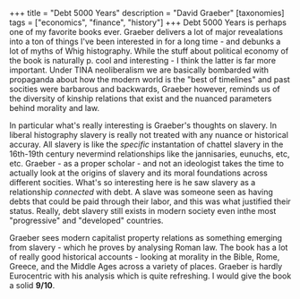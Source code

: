 +++
title = "Debt 5000 Years"
description = "David Graeber"
[taxonomies]
tags = ["economics", "finance", "history"]
+++
Debt 5000 Years is perhaps one of my favorite books ever. Graeber delivers a lot of major revealations into a ton of things I've been interested in for a long time - and debunks a lot of myths of Whig histography. While the stuff about political economy of the book is naturally p. cool and interesting - I think the latter is far more important. Under TINA neoliberalism we are basically bombarded with propaganda about how the modern world is the "best of timelines" and past socities were barbarous and backwards, Graeber however, reminds us of the diversity of kinship relations that exist and the nuanced parameters behind morality and law.

In particular what's really interesting is Graeber's thoughts on slavery. In liberal histography slavery is really not treated with any nuance or historical accuray. All slavery is like the *specific* instantation of chattel slavery in the 16th-19th century nevermind relationships like the jannisaries, eunuchs, etc, etc. Graeber - as a proper scholar - and not an ideologist takes the time to actually look at the origins of slavery and its moral foundations across different socities. What's so interesting here is he saw slavery as a relationship *connected* with debt. A slave was someone seen as having debts that could be paid through their labor, and this was what justified their status. Really, debt slavery still exists in modern society even inthe most "progressive" and "developed" countries.

Graeber sees modern capitalist property relations as something emerging from slavery - which he proves by analysing Roman law. The book has a lot of really good historical accounts - looking at morality in the Bible, Rome, Greece, and the Middle Ages across a variety of places. Graeber is hardly Eurocentric with his analysis which is quite refreshing. I would give the book a solid **9/10**.